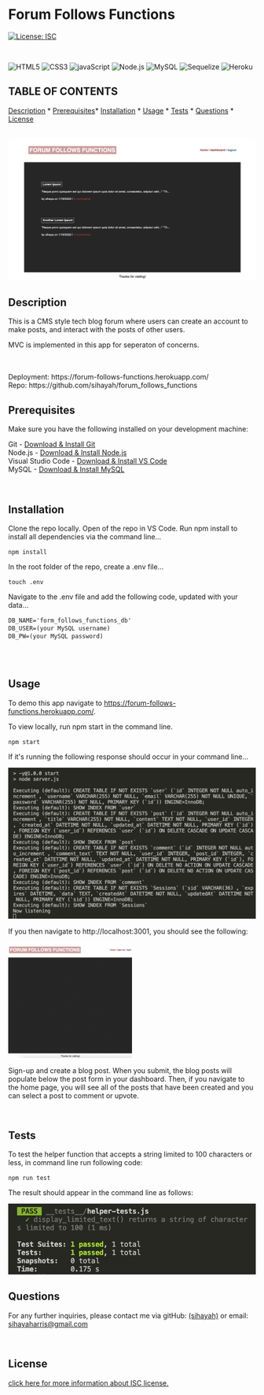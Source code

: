 # Forum Follows Functions
  [![License: ISC](https://img.shields.io/badge/License-ISC-blue.svg)](https://opensource.org/licenses/ISC)
  
  <br>
  
   ![HTML5](https://img.shields.io/badge/HTML5-E34F26?style=for-the-badge&logo=html5&logoColor=white)   ![CSS3](https://img.shields.io/badge/CSS3-1572B6?style=for-the-badge&logo=css3&logoColor=white)   ![javaScript](https://img.shields.io/badge/JavaScript-323330?style=for-the-badge&logo=javascript&logoColor=F7DF1E)   ![Node.js](https://img.shields.io/badge/Node.js-339933?style=for-the-badge&logo=nodedotjs&logoColor=white)   ![MySQL](https://img.shields.io/badge/mysql-%2300f.svg?style=for-the-badge&logo=mysql&logoColor=white)   ![Sequelize](https://img.shields.io/badge/Sequelize-52B0E7?style=for-the-badge&logo=Sequelize&logoColor=white)   ![Heroku](https://img.shields.io/badge/heroku-%23430098.svg?style=for-the-badge&logo=heroku&logoColor=white) 
  <br>

  ## TABLE OF CONTENTS

  


  [Description](#description) *
  [Prerequisites](#prerequisites)*
  [Installation](#installation) *
  [Usage](#usage) *
  [Tests](#tests) *
  [Questions](#questions) *
  [License](#license)

  <br>

   <img src= 'landing.png'> 
  
  <br>

  ## Description

  This is a CMS style tech blog forum where users can create an account to make posts, and interact with the posts of other users. 

  MVC is implemented in this app for seperaton of concerns.

  <br>
  <br>
  Deployment: https://forum-follows-functions.herokuapp.com/
  <br>
  Repo: https://github.com/sihayah/forum_follows_functions

<br>

  ## Prerequisites

  Make sure you have the following installed on your development machine:

  Git - [Download & Install Git](https://git-scm.com/downloads)
  <br>
  Node.js - [Download & Install Node.js](https://nodejs.org/en/download/)
  <br>
  Visual Studio Code - [Download & Install VS Code](https://code.visualstudio.com/download)
  <br>
  MySQL - [Download & Install MySQL](https://coding-boot-camp.github.io/full-stack/mysql/mysql-installation-guide)

  <br>

  ## Installation

  Clone the repo locally. Open of the repo in VS Code. Run npm install to install all dependencies via the command line...

    npm install
  
  In the root folder of the repo, create a .env file...

    touch .env
  
  Navigate to the .env file and add the following code, updated with your data...

    DB_NAME='form_follows_functions_db'
    DB_USER=(your MySQL username)
    DB_PW=(your MySQL password)


  <br>

  <br>

## Usage

  To demo this app navigate to https://forum-follows-functions.herokuapp.com/.

  To view locally, run npm start in the command line. 

    npm start

  If it's running the following response should occur in your command line...

   <img src= 'code-snippet.png'> 

  If you then navigate to http://localhost:3001, you should see the following:

  <img width=50% height=auto src= 'landing-no-data.png'> 


  Sign-up and create a blog post. When you submit, the blog posts will populate below the post form in your dashboard. Then, if you navigate to the home page, you will see all of the posts that have been created and you can select a post to comment or upvote. 

  
  <br>

  ## Tests

  To test the helper function that accepts a string limited to 100 characters or less, in command line run following code:

    npm run test

  The result should appear in the command line as follows:

  <img src='test-snippet.png'>
  

  <br>

  ## Questions

  

  For any further inquiries, please contact me via gitHub: [(sihayah)](https://github.com/sihayah) or email: sihayaharris@gmail.com

  <br>

  

  ## License

  
  
  [click here for more information about ISC license.](https://opensource.org/licenses/ISC)
  

  <br>
  <br>
